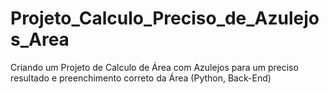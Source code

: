 # Projeto_Calculo_Preciso_de_Azulejos_Area
Criando um Projeto de Calculo de Área com Azulejos para um preciso resultado e preenchimento correto da Área (Python, Back-End)

